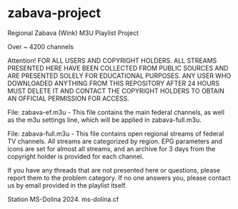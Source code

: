 # zabava-project
Regional Zabava (Wink) M3U Playlist Project

Over ~ 4200 channels

Attention! FOR ALL USERS AND COPYRIGHT HOLDERS. ALL STREAMS PRESENTED HERE HAVE BEEN COLLECTED FROM PUBLIC SOURCES AND ARE PRESENTED SOLELY FOR EDUCATIONAL PURPOSES. ANY USER WHO DOWNLOADED ANYTHING FROM THIS REPOSITORY AFTER 24 HOURS MUST DELETE IT AND CONTACT THE COPYRIGHT HOLDERS TO OBTAIN AN OFFICIAL PERMISSION FOR ACCESS.

File: zabava-ef.m3u - This file contains the main federal channels, as well as the m3u settings line, which will be applied in zabava-full.m3u.

File: zabava-full.m3u - This file contains open regional streams of federal TV channels. All streams are categorized by region. EPG parameters and icons are set for almost all streams, and an archive for 3 days from the copyright holder is provided for each channel.

If you have any threads that are not presented here or questions, please report them to the problem category. If no one answers you, please contact us by email provided in the playlist itself.

Station MS-Dolina 2024. ms-dolina.cf
